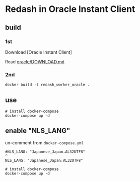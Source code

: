 # Redash in Oracle Instant Client


## build

### 1st

Download [Oracle Instant Client]

Read [oracle/DOWNLOAD.md](oracle/DOWNLOAD.md)

### 2nd

```
docker build -t redash_worker_oracle .
```

## use

```
# install docker-compose
docker-compose up -d
```

## enable "NLS_LANG"

un-comment from `docker-compose.yml`
```
#NLS_LANG: "Japanese_Japan.AL32UTF8"
^
NLS_LANG: "Japanese_Japan.AL32UTF8"
```

```
# install docker-compose
docker-compose up -d
```
